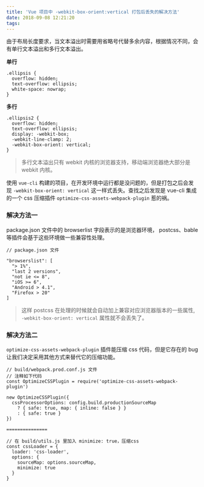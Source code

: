 ```yaml
---
title: 'Vue 项目中 -webkit-box-orient:vertical 打包后丢失的解决方法'
date: 2018-09-08 12:21:20
tags:
---
```



由于布局长度要求，当文本溢出时需要用省略号代替多余内容，根据情况不同，会有单行文本溢出和多行文本溢出。

**单行**
```
.ellipsis {
  overflow: hidden;
  text-overflow: ellipsis;
  white-space: nowrap;
}
```

**多行**
```
.ellipsis2 {
  overflow: hidden;
  text-overflow: ellipsis;
  display: -webkit-box;
  -webkit-line-clamp: 2;
  -webkit-box-orient: vertical;
}
```
> 多行文本溢出只有 webkit 内核的浏览器支持，移动端浏览器绝大部分是 webkit 内核。

<!-- more -->

使用 `vue-cli` 构建的项目，在开发环境中运行都是没问题的，但是打包之后会发现 `-webkit-box-orient: vertical` 这一样式丢失。查找之后发现是 vue-cli 集成的一个 css 压缩插件 `optimize-css-assets-webpack-plugin` 惹的祸。

### 解决方法一

package.json 文件中的 browserlist 字段表示的是浏览器环境， postcss、bable 等插件会基于这些环境做一些兼容性处理。
```
// package.json 文件

"browserslist": [
  "> 1%",
  "last 2 versions",
  "not ie <= 8",
  "iOS >= 6",
  "Android > 4.1",
  "Firefox > 20"
]
```
> 这样 postcss 在处理的时候就会自动加上兼容对应浏览器版本的一些属性, `-webkit-box-orient: vertical` 属性就不会丢失了。

### 解决方法二

`optimize-css-assets-webpack-plugin` 插件能压缩 css 代码，但是它存在的 bug 让我们决定采用其他方式来替代它的压缩功能。
```
// build/webpack.prod.conf.js 文件
// 注释如下代码
const OptimizeCSSPlugin = require('optimize-css-assets-webpack-plugin')

new OptimizeCSSPlugin({
  cssProcessorOptions: config.build.productionSourceMap
    ? { safe: true, map: { inline: false } }
    : { safe: true }
})

===============

// 在 build/utils.js 里加入 minimize: true，压缩css
const cssLoader = {
  loader: 'css-loader',
  options: {
    sourceMap: options.sourceMap,
    minimize: true
  }
}
```